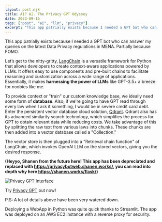 ```yaml
---
layout: post.njk
title: AI? AI. The Privacy GPT Odyssey
date: 2023-09-15
tags: ["post", "ai", "llm", "privacy"]
excerpt: "This app patrially exists because I needed a GPT bot who can answer my queries on the latest Data Privacy regulations in MENA. Partially because FOMO."
---
```


This app patrially exists because I needed a GPT bot who can answer my queries on the latest Data Privacy regulations in MENA. Partially because FOMO.


Let’s get to the nitty-gritty, [LangChain](https://www.langchain.com/ "LangChain") is a versatile framework for Python that allows developers to create context-aware applications powered by LLMs. It offers easy to use components and pre-built chains to facilitate reasoning and customization across a wide range of applications. Essentially, it makes **harnessing the power of LLMs** like GPT-3.5+ a breeze for noobies like me.

To provide context or "train" our custom knowledge base, we ideally need some form of **database**. Also, if we're going to have GPT read through every law when I ask it something, I would be in severe credit card debt. Enter the persistent vector database cloud solution, [Qdrant](https://www.qdrant.tech/ "Qdrant"). Qdrant also has its advanced similarity search technology, which simplifies the process for GPT to obtain relevant data while reducing costs. We take advantage of this by splitting the raw text from various laws into chunks. These chunks are then added into a vector database called a "Collection."

The vector store is then plugged into a "Retrieval chain function" of LangChain, which invokes OpenAI LLM on the stored vectors, giving you the desired response.

**(Heyyo, Shanen from the future here! This app has been depreciated and replaced with https://privacybotweb.shanen.works/, you can read into depth why here https://shanen.works/flask/)**

![Privacy GPT Interface](/images/pgpt.png)

Try [Privacy GPT](https://privacybotweb.shanen.works/ "privacyBot") out now!

P.S: A lot of details above have been very watered down.


Deploying a WebApp in Python was quite quick thanks to Streamlit. The app was deployed on an AWS EC2 instance with a reverse proxy for security.

